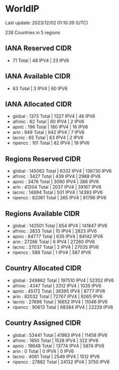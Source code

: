 # WorldIP

Last update: 2023/12/02 01:10:39 (UTC)

238 Countries in 5 regions

## IANA Reserved CIDR

- 71 Total | 48 IPV4 | 23 IPV6

## IANA Available CIDR

- 63 Total | 3 IPV4 | 60 IPV6

## IANA Allocated CIDR

- global : 1373 Total | 1327 IPV4 | 46 IPV6
- afrinic : 62 Total | 60 IPV4 | 2 IPV6
- apnic : 196 Total | 180 IPV4 | 16 IPV6
- arin : 949 Total | 942 IPV4 | 7 IPV6
- lacnic : 65 Total | 63 IPV4 | 2 IPV6
- ripencc : 101 Total | 82 IPV4 | 19 IPV6

## Regions Reserved CIDR

- global : 145062 Total | 6332 IPV4 | 138730 IPV6
- afrinic : 3427 Total | 439 IPV4 | 2988 IPV6
- apnic : 3476 Total | 3090 IPV4 | 386 IPV6
- arin : 41204 Total | 2037 IPV4 | 39167 IPV6
- lacnic : 14894 Total | 501 IPV4 | 14393 IPV6
- ripencc : 82061 Total | 265 IPV4 | 81796 IPV6

## Regions Available CIDR

- global : 142501 Total | 654 IPV4 | 141847 IPV6
- afrinic : 2833 Total | 10 IPV4 | 2823 IPV6
- apnic : 84777 Total | 635 IPV4 | 84142 IPV6
- arin : 27266 Total | 6 IPV4 | 27260 IPV6
- lacnic : 27037 Total | 2 IPV4 | 27035 IPV6
- ripencc : 588 Total | 1 IPV4 | 587 IPV6

## Country Allocated CIDR

- global : 249862 Total | 197510 IPV4 | 52352 IPV6
- afrinic : 4347 Total | 3312 IPV4 | 1035 IPV6
- apnic : 45172 Total | 36395 IPV4 | 8777 IPV6
- arin : 82032 Total | 72767 IPV4 | 9265 IPV6
- lacnic : 27698 Total | 16652 IPV4 | 11046 IPV6
- ripencc : 90613 Total | 68384 IPV4 | 22229 IPV6

## Country Assigned CIDR

- global : 53441 Total | 41983 IPV4 | 11458 IPV6
- afrinic : 1850 Total | 1528 IPV4 | 322 IPV6
- apnic : 19648 Total | 13774 IPV4 | 5874 IPV6
- arin : 0 Total | 0 IPV4 | 0 IPV6
- lacnic : 4061 Total | 2549 IPV4 | 1512 IPV6
- ripencc : 27882 Total | 24132 IPV4 | 3750 IPV6

